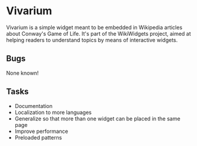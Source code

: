 Vivarium
========
Vivarium is a simple widget meant to be embedded in Wikipedia articles about Conway's Game of Life. It's part of the WikiWidgets project, aimed at helping readers to understand topics by means of interactive widgets.

Bugs
----
None known!

Tasks
-----
* Documentation
* Localization to more languages
* Generalize so that more than one widget can be placed in the same page
* Improve performance
* Preloaded patterns